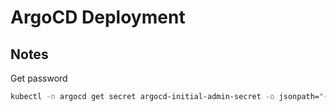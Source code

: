 # ArgoCD Deployment

## Notes

Get password

```bash
kubectl -n argocd get secret argocd-initial-admin-secret -o jsonpath="{.data.password}" | base64 -d
```
